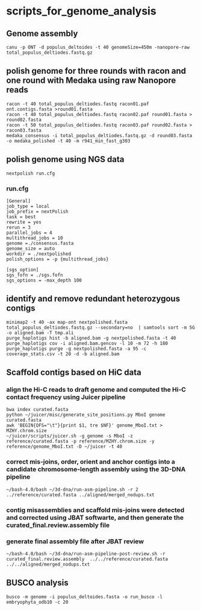 # scripts_for_genome_analysis
## Genome assembly
```
canu -p ONT -d populus_deltoides -t 40 genomeSize=450m -nanopore-raw total_populus_deltiodes.fastq.gz
```
## polish genome for three rounds with racon and one round with Medaka using raw Nanopore reads
```
racon -t 40 total_populus_deltiodes.fastq racon01.paf ont.contigs.fasta >round01.fasta
racon -t 40 total_populus_deltiodes.fastq racon02.paf round01.fasta > round02.fasta
racon -t 50 total_populus_deltiodes.fastq racon03.paf round02.fasta > racon03.fasta
medaka_consensus -i total_populus_deltiodes.fastq.gz -d round03.fasta -o medaka_polished -t 40 -m r941_min_fast_g303
```
## polish genome using NGS data 
`nextpolish run.cfg`
### run.cfg
```
[General]
job_type = local
job_prefix = nextPolish
task = best
rewrite = yes
rerun = 3
parallel_jobs = 4
multithread_jobs = 10
genome =./consensus.fasta
genome_size = auto
workdir = ./nextpolished
polish_options = -p {multithread_jobs}

[sgs_option]
sgs_fofn = ./sgs.fofn
sgs_options = -max_depth 100
```
##  identify and remove redundant heterozygous contigs
```
minimap2 -t 40 -ax map-ont nextpolished.fasta total_populus_deltiodes.fastq.gz --secondary=no  | samtools sort -m 5G -o aligned.bam -T tmp.ali
purge_haplotigs hist -b aligned.bam -g nextpolished.fasta -t 40
purge_haplotigs cov -i aligned.bam.gencov -l 10 -m 72 -h 180 
purge_haplotigs purge -g nextpolished.fasta -a 95 -c coverage_stats.csv -t 20 -d -b aligned.bam
```
## Scaffold contigs based on HiC data
### align the Hi-C reads to draft genome and computed the Hi-C contact frequency using Juicer pipeline
```
bwa index curated.fasta
python ~/juicer/misc/generate_site_positions.py MboI genome curated.fasta
awk 'BEGIN{OFS="\t"}{print $1, tre $NF}' genome_MboI.txt > MZHY.chrom.size
~/juicer/scripts/juicer.sh -g genome -s MboI -z reference/curated.fasta -p reference/MZHY.chrom.size -y reference/genome_MboI.txt -D ~/juicer -t 40 
```
### correct mis-joins, order, orient and anchor contigs into a candidate chromosome-length assembly using the 3D-DNA pipeline
```
~/bash-4.0/bash ~/3d-dna/run-asm-pipeline.sh -r 2 ../reference/curated.fasta ../aligned/merged_nodups.txt
```
### contig misassemblies and scaffold mis-joins were detected and corrected using JBAT softwarte, and then generate the curated_final.review.assembly file
### generate final assembly file after JBAT review
```
~/bash-4.0/bash ~/3d-dna/run-asm-pipeline-post-review.sh -r curated_final.review.assembly  ../../reference/curated.fasta ../../aligned/merged_nodups.txt
```
## BUSCO analysis
```
busco -m genome -i populus_deltoides.fasta -o run_busco -l embryophyta_odb10 -c 20
```
